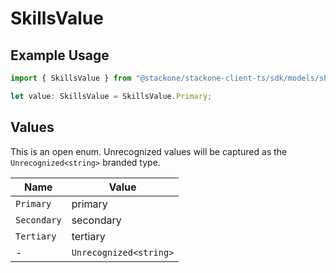 # SkillsValue

## Example Usage

```typescript
import { SkillsValue } from "@stackone/stackone-client-ts/sdk/models/shared";

let value: SkillsValue = SkillsValue.Primary;
```

## Values

This is an open enum. Unrecognized values will be captured as the `Unrecognized<string>` branded type.

| Name                   | Value                  |
| ---------------------- | ---------------------- |
| `Primary`              | primary                |
| `Secondary`            | secondary              |
| `Tertiary`             | tertiary               |
| -                      | `Unrecognized<string>` |